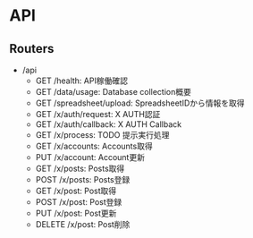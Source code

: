 # API

## Routers
- /api
  - GET     /health: API稼働確認
  - GET     /data/usage: Database collection概要
  - GET     /spreadsheet/upload: SpreadsheetIDから情報を取得
  - GET     /x/auth/request: X AUTH認証
  - GET     /x/auth/callback: X AUTH Callback
  - GET     /x/process: TODO 提示実行処理
  - GET     /x/accounts: Accounts取得
  - PUT     /x/account: Account更新
  - GET     /x/posts: Posts取得
  - POST    /x/posts: Posts登録
  - GET     /x/post: Post取得
  - POST    /x/post: Post登録
  - PUT     /x/post: Post更新
  - DELETE  /x/post: Post削除
  